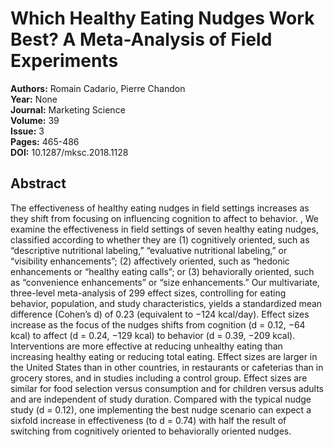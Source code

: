 # Which Healthy Eating Nudges Work Best? A Meta-Analysis of Field Experiments

**Authors:** Romain Cadario, Pierre Chandon  
**Year:** None  
**Journal:** Marketing Science  
**Volume:** 39  
**Issue:** 3  
**Pages:** 465-486  
**DOI:** 10.1287/mksc.2018.1128  

## Abstract
The effectiveness of healthy eating nudges in field settings increases as they shift from focusing on influencing cognition to affect to behavior.
          , 
            We examine the effectiveness in field settings of seven healthy eating nudges, classified according to whether they are (1) cognitively oriented, such as “descriptive nutritional labeling,” “evaluative nutritional labeling,” or “visibility enhancements”; (2) affectively oriented, such as “hedonic enhancements or “healthy eating calls”; or (3) behaviorally oriented, such as “convenience enhancements” or “size enhancements.” Our multivariate, three-level meta-analysis of 299 effect sizes, controlling for eating behavior, population, and study characteristics, yields a standardized mean difference (Cohen’s d) of 0.23 (equivalent to −124 kcal/day). Effect sizes increase as the focus of the nudges shifts from cognition (d = 0.12, −64 kcal) to affect (d = 0.24, −129 kcal) to behavior (d = 0.39, −209 kcal). Interventions are more effective at reducing unhealthy eating than increasing healthy eating or reducing total eating. Effect sizes are larger in the United States than in other countries, in restaurants or cafeterias than in grocery stores, and in studies including a control group. Effect sizes are similar for food selection versus consumption and for children versus adults and are independent of study duration. Compared with the typical nudge study (d = 0.12), one implementing the best nudge scenario can expect a sixfold increase in effectiveness (to d = 0.74) with half the result of switching from cognitively oriented to behaviorally oriented nudges.

